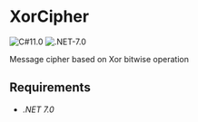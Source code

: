 # XorCipher
![C#11.0](https://img.shields.io/badge/CSharp-11.0-blueviolet) ![.NET-7.0](https://img.shields.io/badge/.NET-7.0-blueviolet)

Message cipher based on Xor bitwise operation

## Requirements
- *.NET 7.0*
